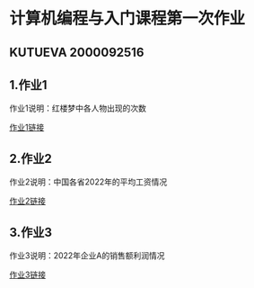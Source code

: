 <html>
    <head>
        <h1>计算机编程与入门课程第一次作业</h1>
        <h2>KUTUEVA  2000092516</h2>
    </head>
    <body>
        <div class="container">
            <h2>1.作业1</h2>
            <p>作业1说明：红楼梦中各人物出现的次数</p>
            <a target="_blank" href="https://bktv02.github.io/1.html">作业1链接</a>
            <h2>2.作业2</h2>
            <p>作业2说明：中国各省2022年的平均工资情况</p>
            <a href="https://bktv02.github.io/2.html">作业2链接</a>
            <h2>3.作业3</h2>
            <p>作业3说明：2022年企业A的销售额利润情况</p>
            <a href="https://bktv02.github.io/3.html">作业3链接</a>
        </div>
    </body>
</html>
